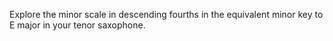 Explore the minor scale in descending fourths in the equivalent minor key to E major in your tenor saxophone.